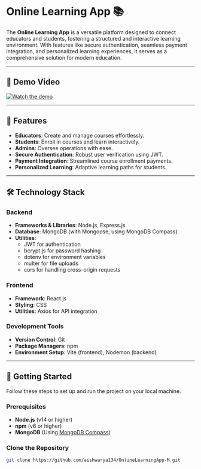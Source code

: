 # Online Learning App 📚

The **Online Learning App** is a versatile platform designed to connect educators and students, fostering a structured and interactive learning environment. With features like secure authentication, seamless payment integration, and personalized learning experiences, it serves as a comprehensive solution for modern education.

---

## 🎥 Demo Video

[![Watch the demo](https://via.placeholder.com/640x360.png?text=Click+to+Watch+Demo)](https://drive.google.com/file/d/1HALPrOq2EfS7SpVV4xv-A0-L0aJRh0Mh/view)

---

## 🌟 Features

- **Educators**: Create and manage courses effortlessly.
- **Students**: Enroll in courses and learn interactively.
- **Admins**: Oversee operations with ease.
- **Secure Authentication**: Robust user verification using JWT.
- **Payment Integration**: Streamlined course enrollment payments.
- **Personalized Learning**: Adaptive learning paths for students.

---

## 🛠️ Technology Stack

### **Backend**
- **Frameworks & Libraries**: Node.js, Express.js
- **Database**: MongoDB (with Mongoose, using MongoDB Compass)
- **Utilities**: 
  - JWT for authentication
  - bcrypt.js for password hashing
  - dotenv for environment variables
  - multer for file uploads
  - cors for handling cross-origin requests

### **Frontend**
- **Framework**: React.js
- **Styling**: CSS
- **Utilities**: Axios for API integration

### **Development Tools**
- **Version Control**: Git
- **Package Managers**: npm
- **Environment Setup**: Vite (frontend), Nodemon (backend)

---

## 🚀 Getting Started

Follow these steps to set up and run the project on your local machine.

### Prerequisites
- **Node.js** (v14 or higher)
- **npm** (v6 or higher)
- **MongoDB** (Using [MongoDB Compass](https://www.mongodb.com/products/compass))

### Clone the Repository
```bash
git clone https://github.com/aishwarya134/OnlineLearningApp-M.git
